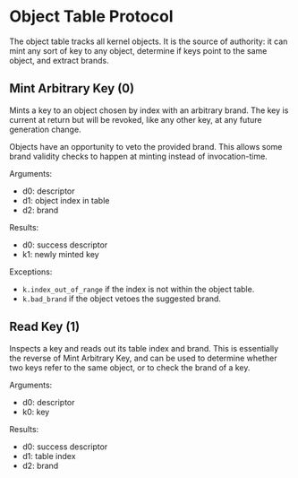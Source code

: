 Object Table Protocol
=====================

The object table tracks all kernel objects.  It is the source of authority: it
can mint any sort of key to any object, determine if keys point to the same
object, and extract brands.


Mint Arbitrary Key (0)
----------------------

Mints a key to an object chosen by index with an arbitrary brand.  The key is
current at return but will be revoked, like any other key, at any future
generation change.

Objects have an opportunity to veto the provided brand.  This allows some brand validity checks to happen at minting instead of invocation-time.

Arguments:
- d0: descriptor
- d1: object index in table
- d2: brand

Results:
- d0: success descriptor
- k1: newly minted key

Exceptions:
- `k.index_out_of_range` if the index is not within the object table.
- `k.bad_brand` if the object vetoes the suggested brand.


Read Key (1)
------------

Inspects a key and reads out its table index and brand.  This is essentially
the reverse of Mint Arbitrary Key, and can be used to determine whether two
keys refer to the same object, or to check the brand of a key.

Arguments:
- d0: descriptor
- k0: key

Results:
- d0: success descriptor
- d1: table index
- d2: brand
